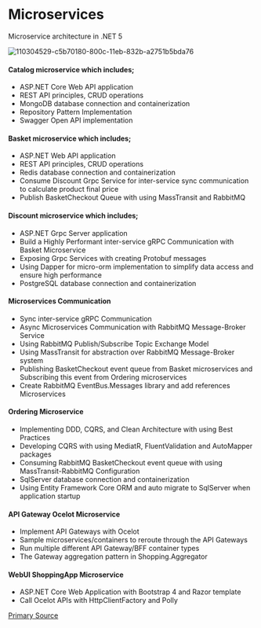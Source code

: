# Microservices
Microservice architecture in .NET 5

<img src="https://i.ibb.co/z80K7gr/110304529-c5b70180-800c-11eb-832b-a2751b5bda76.png" alt="110304529-c5b70180-800c-11eb-832b-a2751b5bda76" border="0">

#### Catalog microservice which includes;
- ASP.NET Core Web API application
- REST API principles, CRUD operations
- MongoDB database connection and containerization
- Repository Pattern Implementation
- Swagger Open API implementation

#### Basket microservice which includes;
- ASP.NET Web API application
- REST API principles, CRUD operations
- Redis database connection and containerization
- Consume Discount Grpc Service for inter-service sync communication to calculate product final price
- Publish BasketCheckout Queue with using MassTransit and RabbitMQ

#### Discount microservice which includes;
- ASP.NET Grpc Server application
- Build a Highly Performant inter-service gRPC Communication with Basket Microservice
- Exposing Grpc Services with creating Protobuf messages
- Using Dapper for micro-orm implementation to simplify data access and ensure high performance
- PostgreSQL database connection and containerization

#### Microservices Communication
- Sync inter-service gRPC Communication
- Async Microservices Communication with RabbitMQ Message-Broker Service
- Using RabbitMQ Publish/Subscribe Topic Exchange Model
- Using MassTransit for abstraction over RabbitMQ Message-Broker system
- Publishing BasketCheckout event queue from Basket microservices and Subscribing this event from Ordering microservices
- Create RabbitMQ EventBus.Messages library and add references Microservices

#### Ordering Microservice
- Implementing DDD, CQRS, and Clean Architecture with using Best Practices
- Developing CQRS with using MediatR, FluentValidation and AutoMapper packages
- Consuming RabbitMQ BasketCheckout event queue with using MassTransit-RabbitMQ Configuration
- SqlServer database connection and containerization
- Using Entity Framework Core ORM and auto migrate to SqlServer when application startup

#### API Gateway Ocelot Microservice
- Implement API Gateways with Ocelot
- Sample microservices/containers to reroute through the API Gateways
- Run multiple different API Gateway/BFF container types
- The Gateway aggregation pattern in Shopping.Aggregator

#### WebUI ShoppingApp Microservice
- ASP.NET Core Web Application with Bootstrap 4 and Razor template
- Call Ocelot APIs with HttpClientFactory and Polly

[Primary Source](https://www.udemy.com/certificate/UC-6f35b35b-caff-4132-8a22-0d59438243af/)
